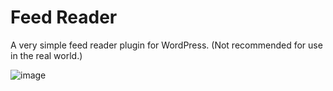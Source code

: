 # Feed Reader

A very simple feed reader plugin for WordPress. (Not recommended for use in the real world.)

![image](https://user-images.githubusercontent.com/8428432/206925857-4e83649b-2d90-4867-bb01-c23b8ce65cc1.png)
